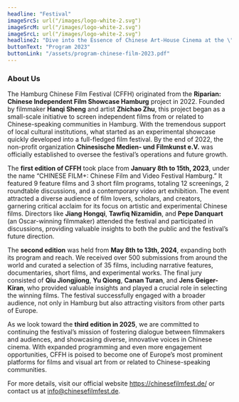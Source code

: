 ```yaml
---
headline: "Festival"
imageSrcS: url("/images/logo-white-2.svg")
imageSrcM: url("/images/logo-white-2.svg")
imageSrcL: url("/images/logo-white-2.svg")
headline2: "Dive into the Essence of Chinese Art-House Cinema at the \"Chinese Film Festival Hamburg\""
buttonText: "Program 2023"
buttonLink: "/assets/program-chinese-film-2023.pdf"
---
```


### About Us

The Hamburg Chinese Film Festival (CFFH) originated from the **Riparian: Chinese Independent Film Showcase Hamburg** project in 2022. Founded by filmmaker **Hanqi Sheng** and artist **Zhichao Zhu**, this project began as a small-scale initiative to screen independent films from or related to Chinese-speaking communities in Hamburg. With the tremendous support of local cultural institutions, what started as an experimental showcase quickly developed into a full-fledged film festival. By the end of 2022, the non-profit organization **Chinesische Medien- und Filmkunst e.V.** was officially established to oversee the festival’s operations and future growth.

The **first edition of CFFH** took place from **January 8th to 15th, 2023**, under the name “CHINESE FILM+: Chinese Film and Video Festival Hamburg.” It featured 9 feature films and 3 short film programs, totaling 12 screenings, 2 roundtable discussions, and a contemporary video art exhibition. The event attracted a diverse audience of film lovers, scholars, and creators, garnering critical acclaim for its focus on artistic and experimental Chinese films. Directors like **Jiang Hongqi**, **Tawfiq Nizamidin**, and **Pepe Danquart** (an Oscar-winning filmmaker) attended the festival and participated in discussions, providing valuable insights to both the public and the festival’s future direction.

The **second edition** was held from **May 8th to 13th, 2024**, expanding both its program and reach. We received over 500 submissions from around the world and curated a selection of 35 films, including narrative features, documentaries, short films, and experimental works. The final jury consisted of **Qiu Jiongjiong**, **Yu Qiong**, **Canan Turan**, and **Jens Geiger-Kiran**, who provided valuable insights and played a crucial role in selecting the winning films. The festival successfully engaged with a broader audience, not only in Hamburg but also attracting visitors from other parts of Europe.

As we look toward the **third edition in 2025**, we are committed to continuing the festival’s mission of fostering dialogue between filmmakers and audiences, and showcasing diverse, innovative voices in Chinese cinema. With expanded programming and even more engagement opportunities, CFFH is poised to become one of Europe’s most prominent platforms for films and visual art from or related to Chinese-speaking communities.

For more details, visit our official website https://chinesefilmfest.de/ or contact us at <a href="mailto:info@chinesefilmfest.de">info@chinesefilmfest.de</a>.
